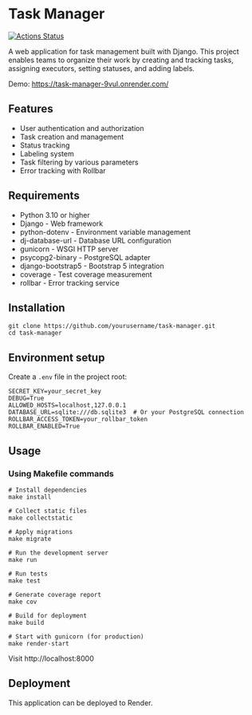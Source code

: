 # Task Manager
[![Actions Status](https://github.com/starbuck007/python-project-52/actions/workflows/hexlet-check.yml/badge.svg)](https://github.com/starbuck007/python-project-52/actions)

A web application for task management built with Django. This project enables teams to organize their work by creating and tracking tasks, assigning executors, setting statuses, and adding labels.

Demo: https://task-manager-9vul.onrender.com/

## Features

- User authentication and authorization
- Task creation and management
- Status tracking
- Labeling system
- Task filtering by various parameters
- Error tracking with Rollbar

## Requirements

- Python 3.10 or higher
- Django - Web framework
- python-dotenv - Environment variable management
- dj-database-url - Database URL configuration
- gunicorn - WSGI HTTP server
- psycopg2-binary - PostgreSQL adapter
- django-bootstrap5 - Bootstrap 5 integration
- coverage - Test coverage measurement
- rollbar - Error tracking service

## Installation
```commandline
git clone https://github.com/yourusername/task-manager.git
cd task-manager
```

## Environment setup
Create a `.env` file in the project root:
```
SECRET_KEY=your_secret_key
DEBUG=True
ALLOWED_HOSTS=localhost,127.0.0.1
DATABASE_URL=sqlite:///db.sqlite3  # Or your PostgreSQL connection
ROLLBAR_ACCESS_TOKEN=your_rollbar_token
ROLLBAR_ENABLED=True
```

## Usage

### Using Makefile commands

```commandline
# Install dependencies
make install

# Collect static files
make collectstatic

# Apply migrations
make migrate

# Run the development server
make run

# Run tests
make test

# Generate coverage report
make cov

# Build for deployment
make build

# Start with gunicorn (for production)
make render-start
```
Visit http://localhost:8000

## Deployment

This application can be deployed to Render.
